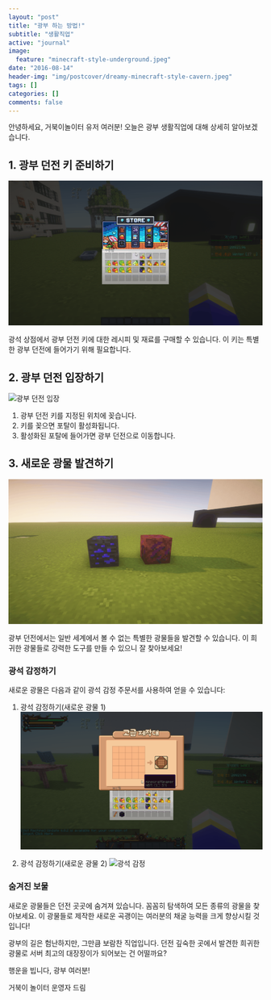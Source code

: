 ```yaml
---
layout: "post"
title: "광부 하는 방법!"
subtitle: "생활직업"
active: "journal"
image:
  feature: "minecraft-style-underground.jpeg"
date: "2016-08-14"
header-img: "img/postcover/dreamy-minecraft-style-cavern.jpeg"
tags: []
categories: []
comments: false
---
```


안녕하세요, 거북이놀이터 유저 여러분!
오늘은 광부 생활직업에 대해 상세히 알아보겠습니다.

## 1. 광부 던전 키 준비하기

![광석 상점](/img/postcover/miner/miner_4.gif)

광석 상점에서 광부 던전 키에 대한 레시피 및 재료를 구매할 수 있습니다. 이 키는 특별한 광부 던전에 들어가기 위해 필요합니다.

## 2. 광부 던전 입장하기

![광부 던전 입장](/img/postcover/miner/miner_5.gif)

1. 광부 던전 키를 지정된 위치에 꽂습니다.
2. 키를 꽂으면 포탈이 활성화됩니다.
3. 활성화된 포탈에 들어가면 광부 던전으로 이동합니다.

## 3. 새로운 광물 발견하기

![새로운 광물](/img/postcover/miner/miner_3.gif)

광부 던전에서는 일반 세계에서 볼 수 없는 특별한 광물들을 발견할 수 있습니다. 이 희귀한 광물들로 강력한 도구를 만들 수 있으니 잘 찾아보세요!

### 광석 감정하기

새로운 광물은 다음과 같이 광석 감정 주문서를 사용하여 얻을 수 있습니다:

1. 광석 감정하기(새로운 광물 1)
   ![광석 발견](/img/postcover/miner/miner_1.gif)

2. 광석 감정하기(새로운 광물 2)
   ![광석 감정](/img/postcover/miner/miner_2.gif)

### 숨겨진 보물

새로운 광물들은 던전 곳곳에 숨겨져 있습니다. 꼼꼼히 탐색하여 모든 종류의 광물을 찾아보세요. 이 광물들로 제작한 새로운 곡괭이는 여러분의 채굴 능력을 크게 향상시킬 것입니다!

광부의 길은 험난하지만, 그만큼 보람찬 직업입니다. 던전 깊숙한 곳에서 발견한 희귀한 광물로 서버 최고의 대장장이가 되어보는 건 어떨까요?

행운을 빕니다, 광부 여러분!

거북이 놀이터 운영자 드림